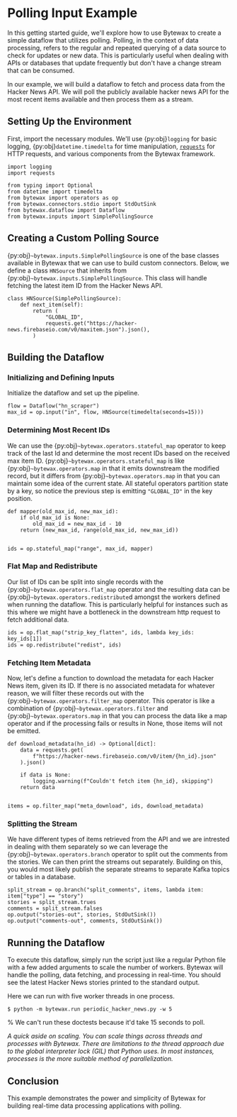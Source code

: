 # Polling Input Example

In this getting started guide, we'll explore how to use Bytewax to
create a simple dataflow that utilizes polling. Polling, in the
context of data processing, refers to the regular and repeated
querying of a data source to check for updates or new data. This is
particularly useful when dealing with APIs or databases that update
frequently but don't have a change stream that can be consumed.

In our example, we will build a dataflow to fetch and process data
from the Hacker News API. We will poll the publicly available hacker
news API for the most recent items available and then process them as
a stream.

## Setting Up the Environment

First, import the necessary modules. We'll use {py:obj}`logging` for
basic logging, {py:obj}`datetime.timedelta` for time manipulation,
[`requests`](https://requests.readthedocs.io/en/latest/) for HTTP
requests, and various components from the Bytewax framework.

```{testcode}
import logging
import requests

from typing import Optional
from datetime import timedelta
from bytewax import operators as op
from bytewax.connectors.stdio import StdOutSink
from bytewax.dataflow import Dataflow
from bytewax.inputs import SimplePollingSource
```

## Creating a Custom Polling Source

{py:obj}`~bytewax.inputs.SimplePollingSource` is one of the base
classes available in Bytewax that we can use to build custom
connectors. Below, we define a class `HNSource` that inherits from
{py:obj}`~bytewax.inputs.SimplePollingSource`. This class will handle
fetching the latest item ID from the Hacker News API.

```{testcode}
class HNSource(SimplePollingSource):
    def next_item(self):
        return (
            "GLOBAL_ID",
            requests.get("https://hacker-news.firebaseio.com/v0/maxitem.json").json(),
        )
```

## Building the Dataflow

### Initializing and Defining Inputs

Initialize the dataflow and set up the pipeline.

```{testcode}
flow = Dataflow("hn_scraper")
max_id = op.input("in", flow, HNSource(timedelta(seconds=15)))
```

### Determining Most Recent IDs

We can use the {py:obj}`~bytewax.operators.stateful_map` operator to
keep track of the last Id and determine the most recent IDs based on
the received max item ID. {py:obj}`~bytewax.operators.stateful_map` is
like {py:obj}`~bytewax.operators.map` in that it emits downstream the
modified record, but it differs from {py:obj}`~bytewax.operators.map`
in that you can maintain some idea of the current state. All stateful
operators partition state by a key, so notice the previous step is
emitting `"GLOBAL_ID"` in the key position.

```{testcode}
def mapper(old_max_id, new_max_id):
    if old_max_id is None:
        old_max_id = new_max_id - 10
    return (new_max_id, range(old_max_id, new_max_id))


ids = op.stateful_map("range", max_id, mapper)
```

### Flat Map and Redistribute

Our list of IDs can be split into single records with the
{py:obj}`~bytewax.operators.flat_map` operator and the resulting data
can be {py:obj}`~bytewax.operators.redistribute`d amongst the workers
defined when running the dataflow. This is particularly helpful for
instances such as this where we might have a bottleneck in the
downstream http request to fetch additional data.

```{testcode}
ids = op.flat_map("strip_key_flatten", ids, lambda key_ids: key_ids[1])
ids = op.redistribute("redist", ids)
```

### Fetching Item Metadata

Now, let's define a function to download the metadata for each Hacker
News item, given its ID. If there is no associated metadata for
whatever reason, we will filter these records out with the
{py:obj}`~bytewax.operators.filter_map` operator. This operator is
like a combination of {py:obj}`~bytewax.operators.filter` and
{py:obj}`~bytewax.operators.map` in that you can process the data like
a map operator and if the processing fails or results in None, those
items will not be emitted.

```{testcode}
def download_metadata(hn_id) -> Optional[dict]:
    data = requests.get(
        f"https://hacker-news.firebaseio.com/v0/item/{hn_id}.json"
    ).json()

    if data is None:
        logging.warning(f"Couldn't fetch item {hn_id}, skipping")
    return data


items = op.filter_map("meta_download", ids, download_metadata)
```

### Splitting the Stream

We have different types of items retrieved from the API and we are
intrested in dealing with them separately so we can leverage the
{py:obj}`~bytewax.operators.branch` operator to split out the comments
from the stories. We can then print the streams out separately.
Building on this, you would most likely publish the separate streams
to separate Kafka topics or tables in a database.

```{testcode}
split_stream = op.branch("split_comments", items, lambda item: item["type"] == "story")
stories = split_stream.trues
comments = split_stream.falses
op.output("stories-out", stories, StdOutSink())
op.output("comments-out", comments, StdOutSink())
```

## Running the Dataflow

To execute this dataflow, simply run the script just like a regular
Python file with a few added arguments to scale the number of workers.
Bytewax will handle the polling, data fetching, and processing in
real-time. You should see the latest Hacker News stories printed to
the standard output.

Here we can run with five worker threads in one process.

```console
$ python -m bytewax.run periodic_hacker_news.py -w 5
```

% We can't run these doctests because it'd take 15 seconds to poll.

_A quick aside on scaling. You can scale things across threads and
processes with Bytewax. There are limitations to the thread approach
due to the global interpreter lock (GIL) that Python uses. In most
instances, processes is the more suitable method of parallelization._

## Conclusion

This example demonstrates the power and simplicity of Bytewax for
building real-time data processing applications with polling.
